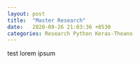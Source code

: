 ```yaml
---
layout: post
title:  "Master Research"
date:   2020-09-26 21:03:36 +0530
categories: Research Python Keras-Theano
---	
```

test lorem ipsum